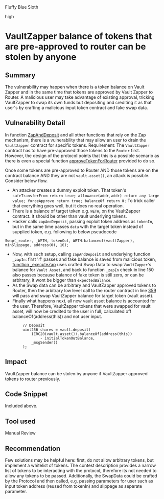 Fluffy Blue Sloth

high

# VaultZapper balance of tokens that are pre-approved to router can be stolen by anyone

## Summary
The vulnerability may happen when there is a token balance on Vault Zapper and in the same time that tokens are approved by Vault Zapper to Router. A malicious user may take advantage of existing approval, tricking VaultZapper to swap its own funds but depositing and crediting it as that user's by crafting a malicious input token contract and fake swap data.

## Vulnerability Detail
In function [ZapAndDeposit](https://github.com/sherlock-audit/2024-03-amphor/blob/main/asynchronous-vault/src/VaultZapper.sol#L178) and all other functions that rely on the Zap mechanism, there is a vulnerability that may allow an user to drain the `VaultZapper` contract for specific tokens. Requirement: The `VaultZapper` contract has to have pre-approved those tokens to the `Router` first. However, the design of the protocol points that this is a possible scenario as there is even a special function [approveTokenForRouter](https://github.com/sherlock-audit/2024-03-amphor/blob/main/asynchronous-vault/src/VaultZapper.sol#L99) provided to do so.

Once some tokens are pre-approved to Router AND those tokens are on the contract balance AND they are not `vault.asset()`, an attack is possible. Consider below flow.

- An attacker creates a dummy exploit token. That token's `safeTransferFrom return true; allowance(addr,addr) return any large value; forceApprove return true; balanceOf return 0;` To trick caller that everything goes well, but it does no real operation.
- There is a balance of target token e.g. `WETH`, on the VaultZapper contract. It should be other than vault underlying tokens.
- Hacker calls `zapAndDeposit`, passing exploit token address as `tokenIn`, but in the same time passes `data` with the target token instead of supplied token, e.g. following to below pseudocode
```solidity
Swap(_router, _WETH, tokenOut, WETH.balanceof(vaultZapper), minSlippage, address(0), 10);
```
- Now, with such setup, calling `zapAndDeposit` and underlying function `_zapIn`: first 'if' passes and fake balance is saved from malicious token, [function _executeZap](https://github.com/sherlock-audit/2024-03-amphor/blob/main/asynchronous-vault/src/VaultZapper.sol#L351) uses crafted Swap Data to swap `VaultZapper`'s balance for `Vault Asset`, and back to function `_zapIn` check in line 150 also passes because balance of fake token is still zero, or can be arbitrary, it wont be bigger than `expectedBalance`.
- As the Swap data can be arbitrary and VaultZapper approved tokens to Router, then the arbitrary low level call to the router contract in line [359](https://github.com/sherlock-audit/2024-03-amphor/blob/main/asynchronous-vault/src/VaultZapper.sol#L359) will pass and swap VaultZapper balance for target token (vault asset).
- Finally what happens next, all new vault asset balance is accounted for the user. Therefore, VaultZapper tokens that were swapped for vault asset, will now be credited to the user in full, calculated off balanceOf(address(this)) and not user input.

```solidity
        // Deposit
        uint256 shares = vault.deposit(
            IERC20(vault.asset()).balanceOf(address(this))
                - initialTokenOutBalance,
            _msgSender()
        );
```

## Impact
VaultZapper balance can be stolen by anyone if VaultZapper approved tokens to router previously.

## Code Snippet
Included above.

## Tool used

Manual Review

## Recommendation
Few solutions may be helpful here: first, do not allow arbitrary tokens, but implement a whitelist of tokens. The contest description provides a narrow list of tokens to be interacting with the protocol, therefore its not needed to allow any tokens to be passed. Additionally, the SwapData could be crafted by the Protocol and then called, e.g. passing parameters for user such as input token address (reused from tokenIn) and slippage as separate parameter.
